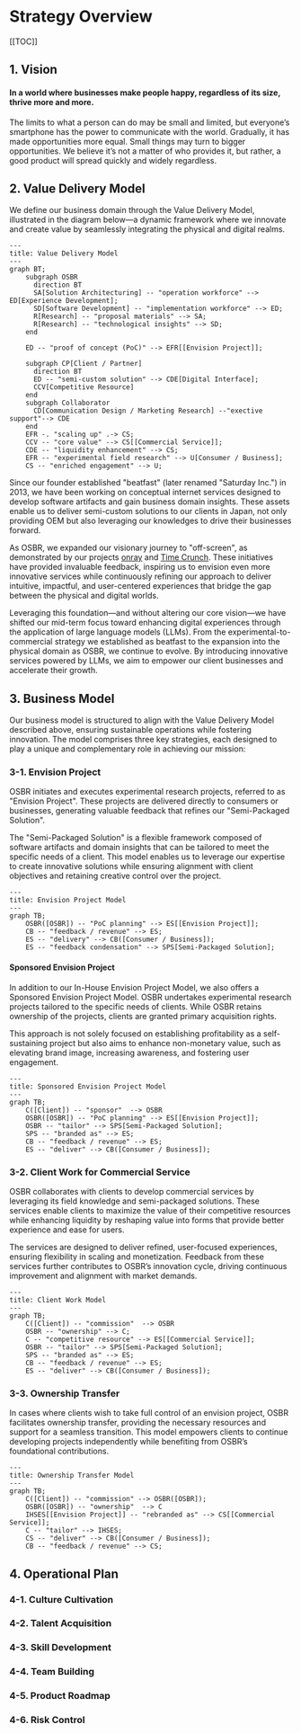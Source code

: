 # Strategy Overview

[[TOC]]

## 1. Vision

#### In a world where businesses make people happy, regardless of its size, thrive more and more.
 
The limits to what a person can do may be small and limited, but everyone’s smartphone has the power to communicate with the world. Gradually, it has made opportunities more equal. Small things may turn to bigger opportunities. We believe it’s not a matter of who provides it, but rather, a good product will spread quickly and widely regardless.

## 2. Value Delivery Model

We define our business domain through the Value Delivery Model, illustrated in the diagram below—a dynamic framework where we innovate and create value by seamlessly integrating the physical and digital realms.

```mermaid
---
title: Value Delivery Model
---
graph BT;
    subgraph OSBR
      direction BT
      SA[Solution Architecturing] -- "operation workforce" --> ED[Experience Development];
      SD[Software Development] -- "implementation workforce" --> ED;
      R[Research] -- "proposal materials" --> SA;
      R[Research] -- "technological insights" --> SD;
    end

    ED -- "proof of concept (PoC)" --> EFR[[Envision Project]];

    subgraph CP[Client / Partner]
      direction BT
      ED -- "semi-custom solution" --> CDE[Digital Interface];
      CCV[Competitive Resource]
    end
    subgraph Collaborator
      CD[Communication Design / Marketing Research] --"exective support"--> CDE
    end
    EFR -. "scaling up" .-> CS;
    CCV -- "core value" --> CS[[Commercial Service]];
    CDE -- "liquidity enhancement" --> CS;
    EFR -- "experimental field research" --> U[Consumer / Business];
    CS -- "enriched engagement" --> U;
````

Since our founder established "beatfast" (later renamed "Saturday Inc.") in 2013, we have been working on conceptual internet services designed to develop software artifacts and gain business domain insights. These assets enable us to deliver semi-custom solutions to our clients in Japan, not only providing OEM but also leveraging our knowledges to drive their businesses forward.

As OSBR, we expanded our visionary journey to "off-screen", as demonstrated by our projects [onray](https://www.weareonray.com/en) and [Time Crunch](https://www.wearetimecrunch.com/). These initiatives have provided invaluable feedback, inspiring us to envision even more innovative services while continuously refining our approach to deliver intuitive, impactful, and user-centered experiences that bridge the gap between the physical and digital worlds. 

Leveraging this foundation—and without altering our core vision—we have shifted our mid-term focus toward enhancing digital experiences through the application of large language models (LLMs). From the experimental-to-commercial strategy we established as beatfast to the expansion into the physical domain as OSBR, we continue to evolve. By introducing innovative services powered by LLMs, we aim to empower our client businesses and accelerate their growth.

## 3. Business Model

Our business model is structured to align with the Value Delivery Model described above, ensuring sustainable operations while fostering innovation. The model comprises three key strategies, each designed to play a unique and complementary role in achieving our mission:

### 3-1. Envision Project

OSBR initiates and executes experimental research projects, referred to as "Envision Project". These projects are delivered directly to consumers or businesses, generating valuable feedback that refines our "Semi-Packaged Solution". 

The "Semi-Packaged Solution" is a flexible framework composed of software artifacts and domain insights that can be tailored to meet the specific needs of a client. This model enables us to leverage our expertise to create innovative solutions while ensuring alignment with client objectives and retaining creative control over the project.

```mermaid
---
title: Envision Project Model
---
graph TB;
    OSBR([OSBR]) -- "PoC planning" --> ES[[Envision Project]];
    CB -- "feedback / revenue" --> ES;
    ES -- "delivery" --> CB([Consumer / Business]);
    ES -- "feedback condensation" --> SPS[Semi-Packaged Solution];
```


#### Sponsored Envision Project

In addition to our In-House Envision Project Model, we also offers a Sponsored Envision Project Model. OSBR undertakes experimental research projects tailored to the specific needs of clients. While OSBR retains ownership of the projects, clients are granted primary acquisition rights. 

This approach is not solely focused on establishing profitability as a self-sustaining project but also aims to enhance non-monetary value, such as elevating brand image, increasing awareness, and fostering user engagement.

```mermaid
---
title: Sponsored Envision Project Model
---
graph TB;
    C([Client]) -- "sponsor"  --> OSBR
    OSBR([OSBR]) -- "PoC planning" --> ES[[Envision Project]];
    OSBR -- "tailor" --> SPS[Semi-Packaged Solution];
    SPS -- "branded as" --> ES;
    CB -- "feedback / revenue" --> ES;
    ES -- "deliver" --> CB([Consumer / Business]);
```

### 3-2. Client Work for Commercial Service

OSBR collaborates with clients to develop commercial services by leveraging its field knowledge and semi-packaged solutions. These services enable clients to maximize the value of their competitive resources while enhancing liquidity by reshaping value into forms that provide better experience and ease for users.

The services are designed to deliver refined, user-focused experiences, ensuring flexibility in scaling and monetization. Feedback from these services further contributes to OSBR’s innovation cycle, driving continuous improvement and alignment with market demands.

```mermaid
---
title: Client Work Model
---
graph TB;
    C([Client]) -- "commission"  --> OSBR
    OSBR -- "ownership" --> C;
    C -- "competitive resource" --> ES[[Commercial Service]];
    OSBR -- "tailor" --> SPS[Semi-Packaged Solution];
    SPS -- "branded as" --> ES;
    CB -- "feedback / revenue" --> ES;
    ES -- "deliver" --> CB([Consumer / Business]);
```


### 3-3. Ownership Transfer

In cases where clients wish to take full control of an envision project, OSBR facilitates ownership transfer, providing the necessary resources and support for a seamless transition. This model empowers clients to continue developing projects independently while benefiting from OSBR’s foundational contributions.

```mermaid
---
title: Ownership Transfer Model
---
graph TB;
    C([Client]) -- "commission" --> OSBR([OSBR]);
    OSBR([OSBR]) -- "ownership"  --> C
    IHSES[[Envision Project]] -- "rebranded as" --> CS[[Commercial Service]];
    C -- "tailor" --> IHSES;
    CS -- "deliver" --> CB([Consumer / Business]);
    CB -- "feedback / revenue" --> CS;
```

## 4. Operational Plan

### 4-1. Culture Cultivation

### 4-2. Talent Acquisition

### 4-3. Skill Development

### 4-4. Team Building

### 4-5. Product Roadmap

### 4-6. Risk Control

